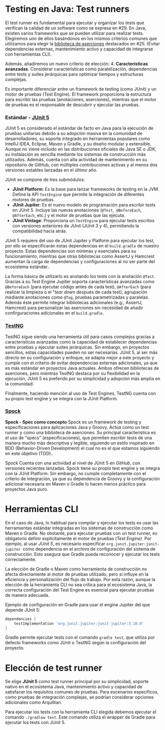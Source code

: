 # Testing en Java: Test runners

El test runner es fundamental para ejecutar y organizar los tests que verifican la calidad de un software como se expresa en #29. En Java, existen varios frameworks que se pueden utilizar para realizar tests. Elegiremos uno de ellos basándonos en los mismos criterios comunes que utilizamos para elegir la [biblioteca de aserciones](testing_aserciones.md) destacados en #25. (Evitar dependencias externas, mantenimiento activo y capacidad de integrarse con herramientas CLI).

Además, añadiremos un nuevo criterio de elección: 4. **Características avanzadas**. Considerar características como paralelización, dependencias entre tests y suites jerárquicas para optimizar tiempos y estructuras complejas. 

Es importante diferenciar entre un framework de testing (como JUnit) y un motor de pruebas (Test Engine). El framework proporciona la estructura para escribir las pruebas (anotaciones, aserciones), mientras que el motor de pruebas es el responsable de descubrir y ejecutar las pruebas.

### Estándar - [JUnit 5](https://github.com/junit-team/junit5)

JUnit 5 es considerado el estándar de facto en Java para la ejecución de pruebas unitarias debido a su adopción masiva en la comunidad de desarrolladores, su soporte integrado en herramientas populares como IntelliJ IDEA, Eclipse, Maven y Gradle, y su diseño modular y extensible. Aunque no viene incluido en las distribuciones oficiales de Java SE o JDK, su instalación es sencilla mediante los sistemas de construcción más utilizados. Además, cuenta con alta actividad de mantenimiento en su repositorio de GitHub, con múltiples contribuciones activas y al menos dos versiones estables lanzadas en el último año.

JUnit se compone de tres submódulos:

- **JUnit Platform**: Es la base para lanzar frameworks de testing en la JVM. Define la API `TestEngine` que permite la integración de diferentes motores de pruebas.
- **JUnit Jupiter**: Es el nuevo modelo de programación para escribir tests en JUnit 5. Incluye las nuevas anotaciones (`@Test`,` @BeforeEach`, `@AfterEach`, etc.) y el motor de pruebas que las ejecuta.
- **JUnit Vintage**: Proporciona un `TestEngine` para ejecutar tests escritos con versiones anteriores de JUnit (JUnit 3 y 4), permitiendo la compatibilidad hacia atrás.

JUnit 5 requiere del uso de JUnit Jupiter y Platform para ejecutar los test, por ello se especificarán estas dependencias en el `build.gradle` de nuestro proyecto. Estas dependencias son mínimas y esenciales para su funcionamiento, mientras que otras bibliotecas como AssertJ y Hamcrest aumentan la carga de dependencias y configuraciones al no ser parte del ecosistema estándar..

La forma básica de utilizarlo es anotando los tests con la anotación `@Test`. 
Gracias a su Test Engine Jupiter soporta características avanzadas como `@BeforeEach` (para ejecutar código antes de cada test), `@AfterEach` (para realizar la limpieza o el "*tear down* después de cada test), agrupación mediante anotaciones como `@Tag`, pruebas parametrizadas y paralelas. Además éste permite integrar bibliotecas adicionales (e.g., AssertJ, Hamcrest) para personalizar las aserciones sin necesidad de añadir confirguraciones adicionales en el `build.gradle`.

### [TestNG](https://github.com/testng-team/testng)

TestNG sigue siendo una herramienta útil para casos complejos gracias a características avanzadas como la capacidad de establecer dependencias entre pruebas y ejecutar suites jerárquicas. Sin embargo, en proyectos sencillos, estas capacidades pueden no ser necesarias. JUnit 5, al ser más directo en su configuración y enfoque, se adapta mejor a este proyecto y cumple con el criterio de evitar dependencias externas adicionales, ya que es más estándar en proyectos Java actuales. Ambos ofrecen bibliotecas de aserciones, pero mientras TestNG destaca por su flexibilidad en la ejecución, JUnit 5 es preferido por su simplicidad y adopción más amplia en la comunidad.

Finalmente, haciendo mención al uso de Test Engines, TestNG cuenta con su propio test engine y se integra con la JUnit Platform.

### [Spock](https://github.com/spockframework/spock)

**Spock - Spec como concepto**
Spock es un framework de testing y especificaciones para aplicaciones Java y Groovy. Actúa como un test runner y como una biblioteca de aserciones. Su principal característica es el uso de "specs" (especificaciones), que permiten escribir tests de una manera mucho más descriptiva y legible, siguiendo un estilo inspirado en BDD (Behavior-Driven Development) el cual no es el que estamos siguiendo en este objetivo (TDD)..

 Spock Cuenta con una actividad al nivel de JUnit 5 en *GitHub*, con versiones recientes lanzadas. Spock tiene su propio test engine y se integra con la JUnit Platform. Sin embargo, no cumple completamente con el criterio de integración, ya que su dependencia de Groovy y la configuración adicional necesaria en Maven o Gradle lo hacen menos práctico para proyectos Java puro.

# Herramientas CLI

En el caso de Java, lo habitual para compilar y ejecutar los tests es usar las herramientas estándar integradas en los sistemas de construcción como Maven o Gradle.
No obstante, para ejecutar pruebas con un test runner, es obligatorio definir explícitamente el motor de pruebas (*Test Engine)*. Por ejemplo, al usar *JUnit 5*, es necesario especificar `org.junit.jupiter:junit-jupiter `como dependencia en el archivo de configuración del sistema de construcción. Esto asegura que Gradle pueda reconocer y ejecutar los tests correctamente.

La elección de Gradle o Maven como herramienta de construcción no afecta directamente al motor de pruebas utilizado, pero sí influye en la eficiencia y personalización del flujo de trabajo. Por esta razón, aunque la elección de la herramienta CLI no sea crítica para el ecosistema Java, la correcta configuración del Test Engine es esencial para ejecutar pruebas de manera adecuada.

Ejemplo de configuración en Gradle para usar el engine Jupiter del que depende JUnit 5:

```gradle
dependencies {
    testImplementation 'org.junit.jupiter:junit-jupiter:5.10.0'
}
```

Gradle permite ejecutar tests con el comando `gradle test`, que utiliza por defecto frameworks como JUnit o TestNG según la configuración del proyecto.

# Elección de test runner

Se elige **JUnit 5** como test runner principal por su simplicidad, soporte nativo en el ecosistema Java, mantenimiento activo y capacidad de satisfacer los requisitos comunes de pruebas. Para escenarios específicos, como pruebas de integración complejas, se podrían considerar opciones adicionales como Arquillian. 

Para ejecutar los tests con la herramienta CLI elegida debemos ejecutar el comando `./gradlew test`. Este comando utiliza el wrapper de Gradle para ejecutar los tests con JUnit 5.